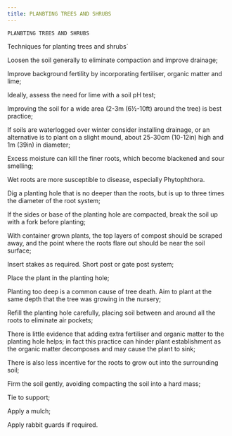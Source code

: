 ```yaml
---
title: PLANBTING TREES AND SHRUBS
---
```

`PLANBTING TREES AND SHRUBS`

Techniques for planting trees and shrubs`

Loosen the soil generally to eliminate compaction and improve drainage;

Improve background fertility by incorporating fertiliser, organic matter and lime;

Ideally, assess the need for lime with a soil pH test;

Improving the soil for a wide area (2-3m (6½-10ft) around the tree) is best practice;

If soils are waterlogged over winter consider installing drainage, or an alternative is to plant on a slight mound, about 25-30cm (10-12in) high and 1m (39in) in diameter;

Excess moisture can kill the finer roots, which become blackened and sour smelling;

Wet roots are more susceptible to disease, especially Phytophthora.

Dig a planting hole that is no deeper than the roots, but is up to three times the diameter of the root system;

If the sides or base of the planting hole are compacted, break the soil up with a fork before planting;

With container grown plants, the top layers of compost should be scraped away, and the point where the roots flare out should be near the soil surface;

Insert stakes as required.  Short post or gate post system;

Place the plant in the planting hole;

Planting too deep is a common cause of tree death.  Aim to plant at the same depth that the tree was growing in the nursery;

Refill the planting hole carefully, placing soil between and around all the roots to eliminate air pockets;

There is little evidence that adding extra fertiliser and organic matter to the planting hole helps; in fact this practice can hinder plant establishment as the organic matter decomposes and may cause the plant to sink;

There is also less incentive for the roots to grow out into the surrounding soil;

Firm the soil gently, avoiding compacting the soil into a hard mass;

Tie to support;

Apply a mulch;

Apply rabbit guards if required.